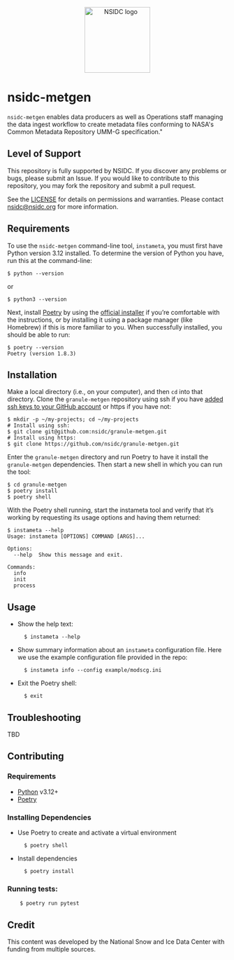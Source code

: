 <p align="center">
  <img alt="NSIDC logo" src="https://nsidc.org/themes/custom/nsidc/logo.svg" width="150" />
</p>

# nsidc-metgen

`nsidc-metgen` enables data producers as well as Operations staff managing the
data ingest workflow to create metadata files conforming to
NASA's Common Metadata Repository UMM-G specification."

## Level of Support

This repository is fully supported by NSIDC. If you discover any problems or bugs,
please submit an Issue. If you would like to contribute to this repository, you may fork
the repository and submit a pull request.

See the [LICENSE](LICENSE) for details on permissions and warranties. Please contact
nsidc@nsidc.org for more information.

## Requirements

To use the `nsidc-metgen` command-line tool, `instameta`, you must first have Python version 3.12 installed. To determine the version of Python you have, run this at the command-line:

    $ python --version

or

    $ python3 --version

Next, install [Poetry](https://python-poetry.org/) by using the [official installer](https://python-poetry.org/docs/#installing-with-the-official-installer) if you’re comfortable with the instructions, or by installing it using a package manager (like Homebrew) if this is more familiar to you. When successfully installed, you should be able to run:

    $ poetry --version
    Poetry (version 1.8.3)

## Installation

Make a local directory (i.e., on your computer), and then `cd` into that directory. Clone the `granule-metgen` repository using ssh if you have [added ssh keys to your GitHub account](https://docs.github.com/en/authentication/connecting-to-github-with-ssh/adding-a-new-ssh-key-to-your-github-account) or https if you have not:

    $ mkdir -p ~/my-projects; cd ~/my-projects
    # Install using ssh:
    $ git clone git@github.com:nsidc/granule-metgen.git
    # Install using https:
    $ git clone https://github.com/nsidc/granule-metgen.git

Enter the `granule-metgen` directory and run Poetry to have it install the `granule-metgen` dependencies. Then start a new shell in which you can run the tool:

    $ cd granule-metgen
    $ poetry install
    $ poetry shell

With the Poetry shell running, start the instameta tool and verify that it’s working by requesting its usage options and having them returned:

    $ instameta --help
    Usage: instameta [OPTIONS] COMMAND [ARGS]...

    Options:
      --help  Show this message and exit.

    Commands:
      info
      init
      process

## Usage

* Show the help text:

        $ instameta --help

* Show summary information about an `instameta` configuration file. Here we use the example configuration file provided in the repo:

        $ instameta info --config example/modscg.ini

* Exit the Poetry shell:

        $ exit

## Troubleshooting

TBD

## Contributing

### Requirements

* [Python](https://www.python.org/) v3.12+
* [Poetry](https://python-poetry.org/docs/#installing-with-the-official-installer)

### Installing Dependencies

* Use Poetry to create and activate a virtual environment

        $ poetry shell

* Install dependencies

        $ poetry install

### Running tests:

        $ poetry run pytest

## Credit

This content was developed by the National Snow and Ice Data Center with funding from
multiple sources.
